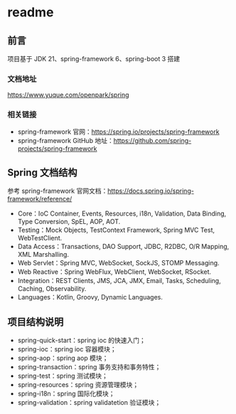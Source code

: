 # readme
## 前言
项目基于 JDK 21、spring-framework 6、spring-boot 3 搭建

### 文档地址

https://www.yuque.com/openpark/spring

### 相关链接
* spring-framework 官网：https://spring.io/projects/spring-framework
* spring-framework GitHub 地址：https://github.com/spring-projects/spring-framework

## Spring 文档结构

参考 spring-framework 官网文档：https://docs.spring.io/spring-framework/reference/
* Core：IoC Container, Events, Resources, i18n, Validation, Data Binding, Type Conversion, SpEL, AOP, AOT.
* Testing：Mock Objects, TestContext Framework, Spring MVC Test, WebTestClient.
* Data Access：Transactions, DAO Support, JDBC, R2DBC, O/R Mapping, XML Marshalling.
* Web Servlet：Spring MVC, WebSocket, SockJS, STOMP Messaging.
* Web Reactive：Spring WebFlux, WebClient, WebSocket, RSocket.
* Integration：REST Clients, JMS, JCA, JMX, Email, Tasks, Scheduling, Caching, Observability.
* Languages：Kotlin, Groovy, Dynamic Languages.

## 项目结构说明

* spring-quick-start：spring ioc 的快速入门；
* spring-ioc：spring ioc 容器模块；
* spring-aop：spring aop 模块；
* spring-transaction：spring 事务支持和事务特性；
* spring-test：spring 测试模块；
* spring-resources：spring 资源管理模块；
* spring-i18n：spring 国际化模块；
* spring-validation：spring validatetion 验证模块；